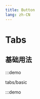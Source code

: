 ```yaml
---
title: Button
lang: zh-CN
---
```


# Tabs

<script setup>
const demos = import.meta.globEager('../../../demos/bole-design/tabs/*/*.vue')
</script>

## 基础用法

:::demo

tabs/basic

:::demo

